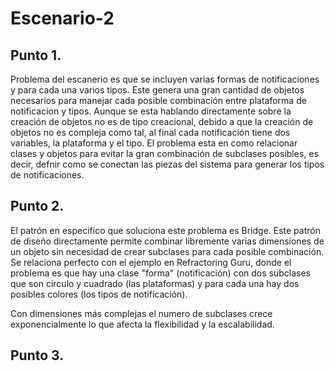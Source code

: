 # Escenario-2

## Punto 1.

Problema del escanerio es que se incluyen varias formas de notificaciones y para cada una varios tipos. Este genera una gran cantidad de objetos necesarios para manejar cada posible combinación entre plataforma de notificacion y tipos. Aunque se esta hablando directamente sobre la creación de objetos no es de tipo creacional, debido a que la creación de objetos no es compleja como tal, al final cada notificación tiene dos variables, la plataforma y el tipo. El problema esta en como relacionar clases y objetos para evitar la gran combinación de subclases posibles, es decir, defnir como se conectan las piezas del sistema para generar los tipos de notificaciones.

## Punto 2.

El patrón en especifico que soluciona este problema es Bridge. Este patrón de diseño directamente permite combinar libremente varias dimensiones de un objeto sin necesidad de crear subclases para cada posible combinación. Se relaciona perfecto con el ejemplo en Refractoring Guru, donde el problema es que hay una clase "forma" (notificación) con dos subclases que son circulo y cuadrado (las plataformas) y para cada una hay dos posibles colores (los tipos de notificación).

Con dimensiones más complejas el numero de subclases crece exponencialmente lo que afecta la flexibilidad y la escalabilidad.

## Punto 3.

